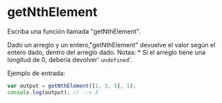 # getNthElement


 Escriba una función llamada "getNthElement".

Dado un arreglo y un entero,"getNthElement" devuelve el valor según el entero dado, dentro del arreglo dado.
Notas: * Si el arreglo tiene una longitud de 0, debería devolver' `undefined`'.

Ejemplo de entrada:

```js
var output = getNthElement([1, 3, 5], 1);
console.log(output); // --> 3
```
